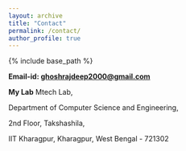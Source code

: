 ```yaml
---
layout: archive
title: "Contact"
permalink: /contact/
author_profile: true
---
```


{% include base_path %}

**Email-id: ghoshrajdeep2000@gmail.com**    

**My Lab**
Mtech Lab, 

Department of Computer Science and Engineering,

2nd Floor, Takshashila, 

IIT Kharagpur, Kharagpur, West Bengal - 721302
